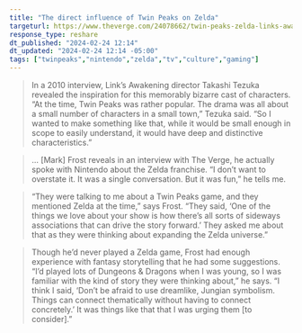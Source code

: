 ```yaml
---
title: "The direct influence of Twin Peaks on Zelda"
targeturl: https://www.theverge.com/24078662/twin-peaks-zelda-links-awakening-influence
response_type: reshare
dt_published: "2024-02-24 12:14"
dt_updated: "2024-02-24 12:14 -05:00"
tags: ["twinpeaks","nintendo","zelda","tv","culture","gaming"]
---
```


> In a 2010 interview, Link’s Awakening director Takashi Tezuka revealed the inspiration for this memorably bizarre cast of characters. “At the time, Twin Peaks was rather popular. The drama was all about a small number of characters in a small town,” Tezuka said. “So I wanted to make something like that, while it would be small enough in scope to easily understand, it would have deep and distinctive characteristics.”

> ... [Mark] Frost reveals in an interview with The Verge, he actually spoke with Nintendo about the Zelda franchise. “I don’t want to overstate it. It was a single conversation. But it was fun,” he tells me. 

> “They were talking to me about a Twin Peaks game, and they mentioned Zelda at the time,” says Frost. “They said, ‘One of the things we love about your show is how there’s all sorts of sideways associations that can drive the story forward.’ They asked me about that as they were thinking about expanding the Zelda universe.”

> Though he’d never played a Zelda game, Frost had enough experience with fantasy storytelling that he had some suggestions. “I’d played lots of Dungeons & Dragons when I was young, so I was familiar with the kind of story they were thinking about,” he says. “I think I said, ‘Don’t be afraid to use dreamlike, Jungian symbolism. Things can connect thematically without having to connect concretely.’ It was things like that that I was urging them [to consider].”
